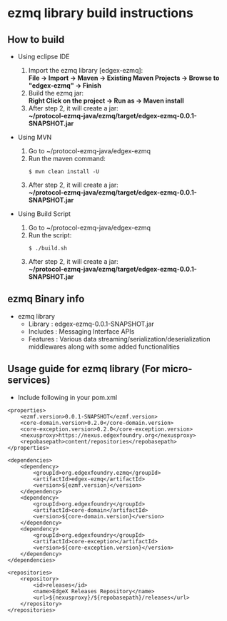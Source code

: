 # ezmq library build instructions

## How to build ##
 - Using eclipse IDE
   1. Import the ezmq library [edgex-ezmq]:</br>
       **File -> Import -> Maven -> Existing Maven Projects -> Browse to "edgex-ezmq" -> Finish**
   2. Build the ezmq jar: </br>
       **Right Click on the project -> Run as -> Maven install**
   3. After step 2, it will create a jar: </br>
       **~/protocol-ezmq-java/ezmq/target/edgex-ezmq-0.0.1-SNAPSHOT.jar**
   
 - Using MVN
   1. Go to ~/protocol-ezmq-java/edgex-ezmq
   2. Run the maven command:
      ```shell
      $ mvn clean install -U
      ```
   3. After step 2, it will create a jar: </br>
       **~/protocol-ezmq-java/ezmq/target/edgex-ezmq-0.0.1-SNAPSHOT.jar**

 - Using Build Script
   1. Go to ~/protocol-ezmq-java/edgex-ezmq
   2. Run the script:
      ```shell
      $ ./build.sh
      ```
   3. After step 2, it will create a jar: </br>
       **~/protocol-ezmq-java/ezmq/target/edgex-ezmq-0.0.1-SNAPSHOT.jar**

## ezmq Binary info ##
   - ezmq library
     - Library : edgex-ezmq-0.0.1-SNAPSHOT.jar
     - Includes : Messaging Interface APIs  
     - Features : Various data streaming/serialization/deserialization middlewares along with some added functionalities  

## Usage guide for ezmq library (For micro-services) ## 
   - Include following in your pom.xml
   ```
   <properties>
       <ezmf.version>0.0.1-SNAPSHOT</ezmf.version>
       <core-domain.version>0.2.0</core-domain.version>
       <core-exception.version>0.2.0</core-exception.version>
       <nexusproxy>https://nexus.edgexfoundry.org</nexusproxy>
       <repobasepath>content/repositories</repobasepath>
   </properties>

   <dependencies>
       <dependency>
           <groupId>org.edgexfoundry.ezmq</groupId>
           <artifactId>edgex-ezmq</artifactId>
           <version>${ezmf.version}</version>
       </dependency>
       <dependency>
           <groupId>org.edgexfoundry</groupId>
           <artifactId>core-domain</artifactId>
           <version>${core-domain.version}</version>
       </dependency>
       <dependency>
           <groupId>org.edgexfoundry</groupId>
           <artifactId>core-exception</artifactId>
           <version>${core-exception.version}</version>
       </dependency>
   </dependencies>

   <repositories>
       <repository>
           <id>releases</id>
           <name>EdgeX Releases Repository</name>
           <url>${nexusproxy}/${repobasepath}/releases</url>
       </repository>
   </repositories>
   ```
